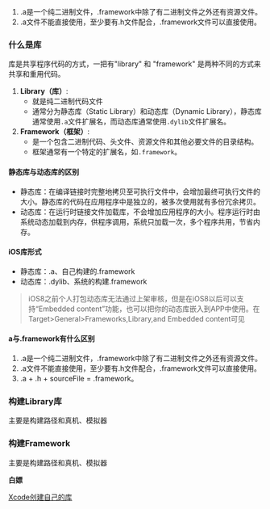 1. .a是一个纯二进制文件，.framework中除了有二进制文件之外还有资源文件。
2. .a文件不能直接使用，至少要有.h文件配合，.framework文件可以直接使用。

### 什么是库

库是共享程序代码的方式，一把有"library" 和 "framework" 是两种不同的方式来共享和重用代码。

1. **Library（库）**:
   - 就是纯二进制代码文件
   - 通常分为静态库（Static Library）和动态库（Dynamic Library），静态库通常使用`.a`文件扩展名，而动态库通常使用`.dylib`文件扩展名。
2. **Framework（框架）**:
   - 是一个包含二进制代码、头文件、资源文件和其他必要文件的目录结构。
   - 框架通常有一个特定的扩展名，如`.framework`。

#### 静态库与动态库的区别

- 静态库：在编译链接时完整地拷贝至可执行文件中，会增加最终可执行文件的大小。静态库的代码在应用程序中是独立的，被多次使用就有多份冗余拷贝。
-  动态库：在运行时链接文件加载库，不会增加应用程序的大小。程序运行时由系统动态加载到内存，供程序调用，系统只加载一次，多个程序共用，节省内存。

#### iOS库形式

- 静态库：.a、自己构建的.framework
-  动态库：.dylib、系统的构建.framework

> iOS8之前个人打包动态库无法通过上架审核，但是在iOS8以后可以支持“Embedded content”功能，也可以把你的动态库嵌入到APP中使用。在 Target>General>Frameworks,Library,and Embedded content可见

#### a与.framework有什么区别

1. .a是一个纯二进制文件，.framework中除了有二进制文件之外还有资源文件。
2. .a文件不能直接使用，至少要有.h文件配合，.framework文件可以直接使用。
3. .a + .h + sourceFile = .framework。



### 构建Library库

主要是构建路径和真机、模拟器

### 构建Framework

主要是构建路径和真机、模拟器

**白嫖**

[Xcode创建自己的库](https://juejin.cn/post/6844904130939453453)



